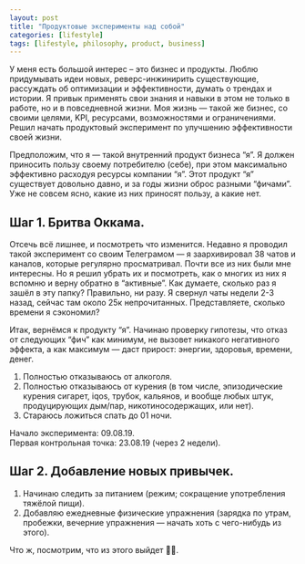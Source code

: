 ```yaml
---
layout: post
title: "Продуктовые эксперименты над собой"
categories: [lifestyle]
tags: [lifestyle, philosophy, product, business]
---
```


У меня есть большой интерес – это бизнес и продукты. Люблю придумывать идеи новых, реверс-инжинирить существующие, рассуждать об оптимизации и эффективности, думать о трендах и истории. Я привык применять свои знания и навыки в этом не только в работе, но и в повседневной жизни. Моя жизнь — такой же бизнес, со своими целями, KPI, ресурсами, возможностями и ограничениями. Решил начать продуктовый эксперимент по улучшению эффективности своей жизни.  
<!--more-->

Предположим, что я — такой внутренний продукт бизнеса “я”. Я должен приносить пользу своему потребителю (себе), при этом максимально эффективно расходуя ресурсы компании “я”. Этот продукт “я” существует довольно давно, и за годы жизни оброс разными “фичами”. Уже не совсем ясно, какие из них приносят пользу, а какие нет.  

## Шаг 1. Бритва Оккама. ##  

Отсечь всё лишнее, и посмотреть что изменится. Недавно я проводил такой эксперимент со своим Телеграмом — я заархивировал 38 чатов и каналов, которые регулярно просматривал. Почти все из них были мне интересны. Но я решил убрать их и посмотреть, как о многих из них я вспомню и верну обратно в “активные”. Как думаете, сколько раз я зашёл в эту папку? Правильно, ни разу. Я свернул чаты недели 2-3 назад, сейчас там около 25к непрочитанных. Представляете, сколько времени я сэкономил?  

Итак, вернёмся к продукту “я”. Начинаю проверку гипотезы, что отказ от следующих “фич” как минимум, не вызовет никакого негативного эффекта, а как максимум — даст прирост: энергии, здоровья, времени, денег.  

<ol>
    <li>Полностью отказываюсь от алкоголя.</li>
    <li>Полностью отказываюсь от курения (в том числе, эпизодические курения сигарет, iqos, трубок, кальянов, и вообще любых штук, продуцирующих дым/пар, никотиносодержащих, или нет).</li>
    <li>Стараюсь ложиться спать до 01 ночи.</li>
</ol>  

Начало эксперимента: 09.08.19.  
Первая контрольная точка: 23.08.19 (через 2 недели).  

## Шаг 2. Добавление новых привычек. ##  

<ol>
    <li>Начинаю следить за питанием (режим; сокращение употребления тяжёлой пищи).</li>
    <li>Добавляю ежедневные физические упражнения (зарядка по утрам, пробежки, вечерние упражнения — начать хоть с чего-нибудь из этого).</li>
</ol>  

Что ж, посмотрим, что из этого выйдет 🤷‍♂️.
